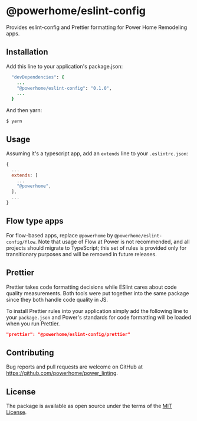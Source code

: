 # @powerhome/eslint-config

Provides eslint-config and Prettier formatting for Power Home Remodeling apps.

## Installation

Add this line to your application's package.json:

```ruby
  "devDependencies": {
    ...
    "@powerhome/eslint-config": "0.1.0",
    ...
  }
```

And then yarn:

    $ yarn

## Usage

Assuming it's a typescript app, add an `extends` line to your `.eslintrc.json`:

```js
{
  ...
  extends: [
    ...
    "@powerhome",
  ],
  ...
}
```

## Flow type apps

For flow-based apps, replace `@powerhome` by `@powerhome/eslint-config/flow`. Note that usage of Flow at Power is not recommended, and all projects should migrate to TypeScript; this set of rules is provided only for transitionary purposes and will be removed in future releases.

## Prettier

Prettier takes code formatting decisions while ESlint cares about code quality measurements. Both tools were put together into the same package since they both handle code quality in JS.

To install Prettier rules into your application simply add the following line to your `package.json` and Power's standards for code formatting will be loaded when you run Prettier.
```json
"prettier": "@powerhome/eslint-config/prettier"
```


## Contributing

Bug reports and pull requests are welcome on GitHub at https://github.com/powerhome/power_linting.

## License

The package is available as open source under the terms of the [MIT License](https://opensource.org/licenses/MIT).
